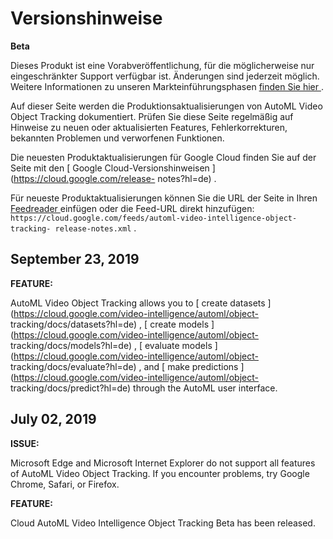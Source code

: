 #  Versionshinweise

**Beta**

Dieses Produkt ist eine Vorabveröffentlichung, für die möglicherweise nur
eingeschränkter Support verfügbar ist. Änderungen sind jederzeit möglich.
Weitere Informationen zu unseren Markteinführungsphasen [ finden Sie hier
](https://cloud.google.com/products?hl=de#product-launch-stages) .

Auf dieser Seite werden die Produktionsaktualisierungen von AutoML Video
Object Tracking dokumentiert. Prüfen Sie diese Seite regelmäßig auf Hinweise
zu neuen oder aktualisierten Features, Fehlerkorrekturen, bekannten Problemen
und verworfenen Funktionen.

Die neuesten Produktaktualisierungen für Google Cloud finden Sie auf der Seite
mit den [ Google Cloud-Versionshinweisen ](https://cloud.google.com/release-
notes?hl=de) .

Für neueste Produktaktualisierungen können Sie die URL der Seite in Ihren [
Feedreader ](https://wikipedia.org/wiki/Comparison_of_feed_aggregators)
einfügen oder die Feed-URL direkt hinzufügen: `
https://cloud.google.com/feeds/automl-video-intelligence-object-tracking-
release-notes.xml ` .

##  September 23, 2019

**FEATURE:**

AutoML Video Object Tracking allows you to [ create datasets
](https://cloud.google.com/video-intelligence/automl/object-
tracking/docs/datasets?hl=de) , [ create models
](https://cloud.google.com/video-intelligence/automl/object-
tracking/docs/models?hl=de) , [ evaluate models
](https://cloud.google.com/video-intelligence/automl/object-
tracking/docs/evaluate?hl=de) , and [ make predictions
](https://cloud.google.com/video-intelligence/automl/object-
tracking/docs/predict?hl=de) through the AutoML user interface.

##  July 02, 2019

**ISSUE:**

Microsoft Edge and Microsoft Internet Explorer do not support all features of
AutoML Video Object Tracking. If you encounter problems, try Google Chrome,
Safari, or Firefox.

**FEATURE:**

Cloud AutoML Video Intelligence Object Tracking Beta has been released.

